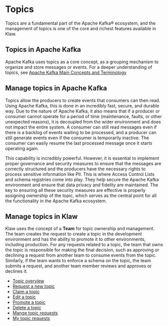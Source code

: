# Topics

Topics are a fundamental part of the Apache Kafka® ecosystem, and the management
of topics is one of the core and richest features available in Klaw.

## Topics in Apache Kafka

Apache Kafka uses topics as a core concept, as a grouping mechanism to organize
and store messages or events. For a deeper understanding of topics, see
[Apache Kafka Main Concepts and
Terminology](https://kafka.apache.org/intro#intro_concepts_and_terms)

## Manage topics in Apache Kafka

Topics allow the producers to create events that consumers can then
read. Using Apache Kafka, this is done in an incredibly fast, secure, and
durable way. Due to the nature of Apache Kafka, it also means that if a
producer or consumer cannot operate for a period of time (maintenance,
faults, or other unexpected reasons), it is decoupled from the wider
environment and does not impact the entire system. A consumer can still
read messages even if there is a backlog of events waiting to be
processed, and a producer can still generate events even if the consumer
is temporarily inactive. The consumer can easily resume the last
processed message once it starts operating again.

This capability is incredibly powerful. However, it is essential to
implement proper governance and security measures to ensure that the
messages are correctly structured and the producers have the necessary
rights to process sensitive information like PII. This is where Access
Control Lists and schema registries come into play. They help secure the
Apache Kafka environment and ensure that data privacy and fidelity are
maintained. The key to ensuring all these security measures are
effective is properly assigning ownership of the topic, which serves as
the central point for all the functionality in the Apache Kafka ecosystem.

## Manage topics in Klaw

Klaw uses the concept of a **Team** for topic ownership and management.
The team creates the request to create a topic in the development
environment and has the ability to promote it to other environments,
including production. For any requests related to a topic, the team that
owns the topic is responsible for making the final decision, such as
approving or declining a request from another team to consume events
from the topic. Similarly, if the team wants to enforce a schema on the
topic, the team submits a request, and another team member reviews and
approves or declines it.

- [Topic overview](topic-overview.md)
- [Request a new topic](request-topic.md)
- [Claim a topic](claim-topic.md)
- [Edit a topic](edit-topic.md)
- [Promote a topic](promote-topic.md)
- [Delete a topic](delete-topic.md)
- [Mange topic requests](manage-topic-requests.md)
- [My topic requests](my-topic-requests.md)
